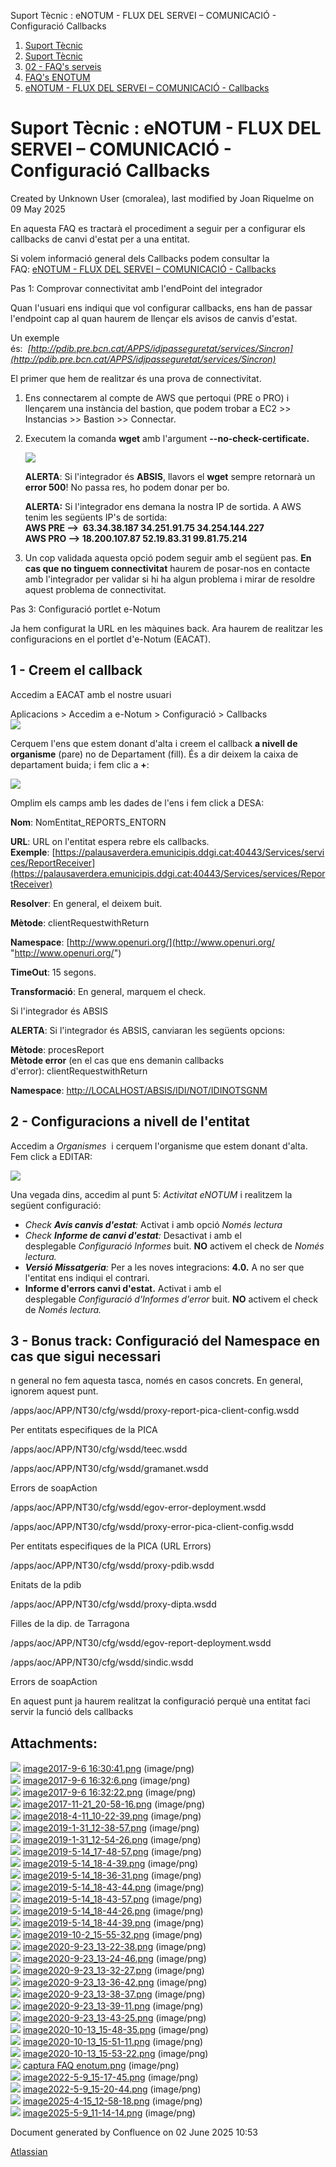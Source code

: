 Suport Tècnic : eNOTUM - FLUX DEL SERVEI – COMUNICACIÓ - Configuració Callbacks  

1.  [Suport Tècnic](index.md)
2.  [Suport Tècnic](13893782.md)
3.  [02 - FAQ's serveis](26313393.md)
4.  [FAQ's ENOTUM](28705561.md)
5.  [eNOTUM - FLUX DEL SERVEI – COMUNICACIÓ - Callbacks](36341203.md)

Suport Tècnic : eNOTUM - FLUX DEL SERVEI – COMUNICACIÓ - Configuració Callbacks
===============================================================================

Created by Unknown User (cmoralea), last modified by Joan Riquelme on 09 May 2025

En aquesta FAQ es tractarà el procediment a seguir per a configurar els callbacks de canvi d'estat per a una entitat.

Si volem informació general dels Callbacks podem consultar la FAQ: [eNOTUM - FLUX DEL SERVEI – COMUNICACIÓ - Callbacks](36341203.md)

  

Pas 1: Comprovar connectivitat amb l'endPoint del integrador

Quan l'usuari ens indiqui que vol configurar callbacks, ens han de passar l'endpoint cap al quan haurem de llençar els avisos de canvis d'estat.

Un exemple és:  _[http://pdib.pre.bcn.cat/APPS/idjpasseguretat/services/Sincron](http://pdib.pre.bcn.cat/APPS/idjpasseguretat/services/Sincron)_

El primer que hem de realitzar és una prova de connectivitat.

1.  Ens connectarem al compte de AWS que pertoqui (PRE o PRO) i llençarem una instància del bastion, que podem trobar a EC2 >> Instancias >> Bastion >> Connectar.
2.  Executem la comanda **wget** amb l'argument **\--no-check-certificate.**
    
    ![](attachments/26313198/128647629.png)
    
    **ALERTA**: Si l'integrador és **ABSIS**, llavors el **wget** sempre retornarà un **error 500**! No passa res, ho podem donar per bo.
    
    **ALERTA:** Si l'integrador ens demana la nostra IP de sortida. A AWS tenim les següents IP's de sortida:  
    **AWS PRE -->  63.34.38.187 34.251.91.75 34.254.144.227  
    AWS PRO --> 18.200.107.87 52.19.83.31 99.81.75.214**
    
3.  Un cop validada aquesta opció podem seguir amb el següent pas. **En cas que no tinguem connectivitat** haurem de posar-nos en contacte amb l'integrador per validar si hi ha algun problema i mirar de resoldre aquest problema de connectivitat.

Pas 3: Configuració portlet e-Notum

Ja hem configurat la URL en les màquines back. Ara haurem de realitzar les configuracions en el portlet d'e-Notum (EACAT).

1 - Creem el callback
---------------------

Accedim a EACAT amb el nostre usuari

Aplicacions > Accedim a e-Notum > Configuració > Callbacks  
![](attachments/26313198/41519158.png)

Cerquem l'ens que estem donant d'alta i creem el callback **a nivell de organisme** (pare) no de Departament (fill). És a dir deixem la caixa de departament buida; i fem clic a **+**:

![](attachments/26313198/128647449.png)

Omplim els camps amb les dades de l'ens i fem click a DESA:

**Nom**: NomEntitat\_REPORTS\_ENTORN

**URL**: URL on l'entitat espera rebre els callbacks. **Exemple**: [https://palausaverdera.emunicipis.ddgi.cat:40443/Services/services/ReportReceiver](https://palausaverdera.emunicipis.ddgi.cat:40443/Services/services/ReportReceiver)

**Resolver**: En general, el deixem buit.

**Mètode**: clientRequestwithReturn

**Namespace**: [http://www.openuri.org/](http://www.openuri.org/ "http://www.openuri.org/")

**TimeOut**: 15 segons.

**Transformació**: En general, marquem el check.

Si l'integrador és ABSIS

**ALERTA**: Si l'integrador és ABSIS, canviaran les següents opcions:

**Mètode**: procesReport  
**Mètode error** (en el cas que ens demanin callbacks d'error): clientRequestwithReturn

**Namespace**: [http://LOCALHOST/ABSIS/IDI/NOT/IDINOTSGNM](http://LOCALHOST/ABSIS/IDI/NOT/IDINOTSGNM)

  

2 - Configuracions a nivell de l'entitat
----------------------------------------

Accedim a _Organismes_  i cerquem l'organisme que estem donant d'alta. Fem click a EDITAR:

![](attachments/26313198/41519161.png)

Una vegada dins, accedim al punt 5: _Activitat eNOTUM_ i realitzem la següent configuració:

*   _Check **Avís canvis d'estat**:_ Activat i amb opció _Només lectura_
*   _Check **Informe de canvi d'estat**:_ Desactivat i amb el desplegable _Configuració Informes_ buit. **NO** activem el check de _Només lectura._
*   _**Versió Missatgeria**:_ Per a les noves integracions: **4.0.** A no ser que l'entitat ens indiqui el contrari.
*   **Informe d'errors canvi d'estat.** Activat i amb el desplegable _Configuració d'Informes d'error_ buit. **NO** activem el check de _Només lectura._

3 - Bonus track: Configuració del Namespace en cas que sigui necessari
----------------------------------------------------------------------

n general no fem aquesta tasca, només en casos concrets. En general, ignorem aquest punt.

/apps/aoc/APP/NT30/cfg/wsdd/proxy-report-pica-client-config.wsdd

Per entitats especifiques de la PICA

/apps/aoc/APP/NT30/cfg/wsdd/teec.wsdd

  

/apps/aoc/APP/NT30/cfg/wsdd/gramanet.wsdd

Errors de soapAction

/apps/aoc/APP/NT30/cfg/wsdd/egov-error-deployment.wsdd

  

/apps/aoc/APP/NT30/cfg/wsdd/proxy-error-pica-client-config.wsdd

Per entitats especifiques de la PICA (URL Errors)

/apps/aoc/APP/NT30/cfg/wsdd/proxy-pdib.wsdd

Enitats de la pdib

/apps/aoc/APP/NT30/cfg/wsdd/proxy-dipta.wsdd

Filles de la dip. de Tarragona

/apps/aoc/APP/NT30/cfg/wsdd/egov-report-deployment.wsdd

  

/apps/aoc/APP/NT30/cfg/wsdd/sindic.wsdd

Errors de soapAction

  

En aquest punt ja haurem realitzat la configuració perquè una entitat faci servir la funció dels callbacks

  

  

Attachments:
------------

![](images/icons/bullet_blue.gif) [image2017-9-6 16:30:41.png](attachments/26313198/26315539.png) (image/png)  
![](images/icons/bullet_blue.gif) [image2017-9-6 16:32:6.png](attachments/26313198/26315537.png) (image/png)  
![](images/icons/bullet_blue.gif) [image2017-9-6 16:32:22.png](attachments/26313198/26315535.png) (image/png)  
![](images/icons/bullet_blue.gif) [image2017-11-21\_20-58-16.png](attachments/26313198/26315168.png) (image/png)  
![](images/icons/bullet_blue.gif) [image2018-4-11\_10-22-39.png](attachments/26313198/26314193.png) (image/png)  
![](images/icons/bullet_blue.gif) [image2019-1-31\_12-38-57.png](attachments/26313198/26315918.png) (image/png)  
![](images/icons/bullet_blue.gif) [image2019-1-31\_12-54-26.png](attachments/26313198/26315966.png) (image/png)  
![](images/icons/bullet_blue.gif) [image2019-5-14\_17-48-57.png](attachments/26313198/26315525.png) (image/png)  
![](images/icons/bullet_blue.gif) [image2019-5-14\_18-4-39.png](attachments/26313198/26315526.png) (image/png)  
![](images/icons/bullet_blue.gif) [image2019-5-14\_18-36-31.png](attachments/26313198/26315512.png) (image/png)  
![](images/icons/bullet_blue.gif) [image2019-5-14\_18-43-44.png](attachments/26313198/26315516.png) (image/png)  
![](images/icons/bullet_blue.gif) [image2019-5-14\_18-43-57.png](attachments/26313198/26315515.png) (image/png)  
![](images/icons/bullet_blue.gif) [image2019-5-14\_18-44-26.png](attachments/26313198/26315520.png) (image/png)  
![](images/icons/bullet_blue.gif) [image2019-5-14\_18-44-39.png](attachments/26313198/26315519.png) (image/png)  
![](images/icons/bullet_blue.gif) [image2019-10-2\_15-55-32.png](attachments/26313198/28704993.png) (image/png)  
![](images/icons/bullet_blue.gif) [image2020-9-23\_13-22-38.png](attachments/26313198/41519158.png) (image/png)  
![](images/icons/bullet_blue.gif) [image2020-9-23\_13-24-46.png](attachments/26313198/41519159.png) (image/png)  
![](images/icons/bullet_blue.gif) [image2020-9-23\_13-32-27.png](attachments/26313198/41519160.png) (image/png)  
![](images/icons/bullet_blue.gif) [image2020-9-23\_13-36-42.png](attachments/26313198/41519161.png) (image/png)  
![](images/icons/bullet_blue.gif) [image2020-9-23\_13-38-37.png](attachments/26313198/41519162.png) (image/png)  
![](images/icons/bullet_blue.gif) [image2020-9-23\_13-39-11.png](attachments/26313198/41519163.png) (image/png)  
![](images/icons/bullet_blue.gif) [image2020-9-23\_13-43-25.png](attachments/26313198/41519164.png) (image/png)  
![](images/icons/bullet_blue.gif) [image2020-10-13\_15-48-35.png](attachments/26313198/41519382.png) (image/png)  
![](images/icons/bullet_blue.gif) [image2020-10-13\_15-51-11.png](attachments/26313198/41519383.png) (image/png)  
![](images/icons/bullet_blue.gif) [image2020-10-13\_15-53-22.png](attachments/26313198/41519384.png) (image/png)  
![](images/icons/bullet_blue.gif) [captura FAQ enotum.png](attachments/26313198/41519517.png) (image/png)  
![](images/icons/bullet_blue.gif) [image2022-5-9\_15-17-45.png](attachments/26313198/64981385.png) (image/png)  
![](images/icons/bullet_blue.gif) [image2022-5-9\_15-20-44.png](attachments/26313198/64981386.png) (image/png)  
![](images/icons/bullet_blue.gif) [image2025-4-15\_12-58-18.png](attachments/26313198/128647449.png) (image/png)  
![](images/icons/bullet_blue.gif) [image2025-5-9\_11-14-14.png](attachments/26313198/128647629.png) (image/png)  

Document generated by Confluence on 02 June 2025 10:53

[Atlassian](http://www.atlassian.com/)